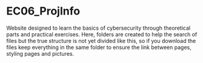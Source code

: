 # EC06_ProjInfo
Website designed to learn the basics of cybersecurity through theoretical parts and practical exercises.
Here, folders are created to help the search of files but the true structure is not yet divided like this, so if you download the files keep everything in the same folder to ensure the link between pages, styling pages and pictures.
